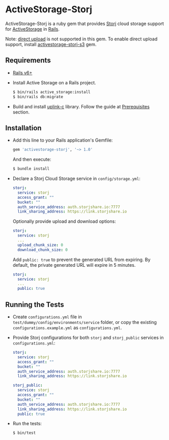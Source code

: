 # ActiveStorage-Storj
ActiveStorage-Storj is a ruby gem that provides [Storj](https://www.storj.io/) cloud storage support for [ActiveStorage](https://guides.rubyonrails.org/active_storage_overview.html) in [Rails](https://rubyonrails.org/).

Note: [direct upload](https://guides.rubyonrails.org/active_storage_overview.html#direct-uploads) is not supported in this gem. To enable direct upload support, install [activestorage-storj-s3](https://github.com/Your-Data/activestorage-storj-s3) gem.

## Requirements
* [Rails v6+](https://guides.rubyonrails.org/getting_started.html)
* Install Active Storage on a Rails project.

    ```bash
    $ bin/rails active_storage:install
    $ bin/rails db:migrate
    ```
* Build and install [uplink-c](https://github.com/storj/uplink-c) library. Follow the guide at [Prerequisites](https://github.com/storj-thirdparty/uplink-ruby#prerequisites) section.

## Installation
* Add this line to your Rails application's Gemfile:

    ```ruby
    gem 'activestorage-storj', '~> 1.0'
    ```

    And then execute:
    ```bash
    $ bundle install
    ```

* Declare a Storj Cloud Storage service in `config/storage.yml`:

    ```yaml
    storj:
      service: storj
      access_grant: ""
      bucket: ""
      auth_service_address: auth.storjshare.io:7777
      link_sharing_address: https://link.storjshare.io
    ```

    Optionally provide upload and download options:

    ```yaml
    storj:
      service: storj
      ...
      upload_chunk_size: 0
      download_chunk_size: 0
    ```

    Add `public: true` to prevent the generated URL from expiring. By default, the private generated URL will expire in 5 minutes.

    ```yaml
    storj:
      service: storj
      ...
      public: true
    ```

## Running the Tests

* Create `configurations.yml` file in `test/dummy/config/environments/service` folder, or copy the existing `configurations.example.yml` as `configurations.yml`.

* Provide Storj configurations for both `storj` and `storj_public` services in `configurations.yml`:

    ```yaml
    storj:
      service: storj
      access_grant: ""
      bucket: ""
      auth_service_address: auth.storjshare.io:7777
      link_sharing_address: https://link.storjshare.io

    storj_public:
      service: storj
      access_grant: ""
      bucket: ""
      auth_service_address: auth.storjshare.io:7777
      link_sharing_address: https://link.storjshare.io
      public: true
    ```

* Run the tests:

    ```bash
    $ bin/test
    ```
